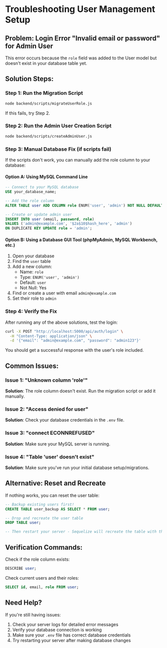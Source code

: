 # Troubleshooting User Management Setup

## Problem: Login Error "Invalid email or password" for Admin User

This error occurs because the `role` field was added to the User model but doesn't exist in your database table yet.

## Solution Steps:

### Step 1: Run the Migration Script
```bash
node backend/scripts/migrateUserRole.js
```

If this fails, try Step 2.

### Step 2: Run the Admin User Creation Script
```bash
node backend/scripts/createAdminUser.js
```

### Step 3: Manual Database Fix (if scripts fail)

If the scripts don't work, you can manually add the role column to your database:

#### Option A: Using MySQL Command Line
```sql
-- Connect to your MySQL database
USE your_database_name;

-- Add the role column
ALTER TABLE user ADD COLUMN role ENUM('user', 'admin') NOT NULL DEFAULT 'user';

-- Create or update admin user
INSERT INTO user (email, password, role) 
VALUES ('admin@example.com', '$2a$10$hash_here', 'admin')
ON DUPLICATE KEY UPDATE role = 'admin';
```

#### Option B: Using a Database GUI Tool (phpMyAdmin, MySQL Workbench, etc.)
1. Open your database
2. Find the `user` table
3. Add a new column:
   - Name: `role`
   - Type: `ENUM('user', 'admin')`
   - Default: `user`
   - Not Null: Yes
4. Find or create a user with email `admin@example.com`
5. Set their role to `admin`

### Step 4: Verify the Fix

After running any of the above solutions, test the login:

```bash
curl -X POST "http://localhost:5000/api/auth/login" \
  -H "Content-Type: application/json" \
  -d '{"email": "admin@example.com", "password": "admin123"}'
```

You should get a successful response with the user's role included.

## Common Issues:

### Issue 1: "Unknown column 'role'"
**Solution**: The role column doesn't exist. Run the migration script or add it manually.

### Issue 2: "Access denied for user"
**Solution**: Check your database credentials in the `.env` file.

### Issue 3: "connect ECONNREFUSED"
**Solution**: Make sure your MySQL server is running.

### Issue 4: "Table 'user' doesn't exist"
**Solution**: Make sure you've run your initial database setup/migrations.

## Alternative: Reset and Recreate

If nothing works, you can reset the user table:

```sql
-- Backup existing users first!
CREATE TABLE user_backup AS SELECT * FROM user;

-- Drop and recreate the user table
DROP TABLE user;

-- Then restart your server - Sequelize will recreate the table with the role field
```

## Verification Commands:

Check if the role column exists:
```sql
DESCRIBE user;
```

Check current users and their roles:
```sql
SELECT id, email, role FROM user;
```

## Need Help?

If you're still having issues:
1. Check your server logs for detailed error messages
2. Verify your database connection is working
3. Make sure your `.env` file has correct database credentials
4. Try restarting your server after making database changes
